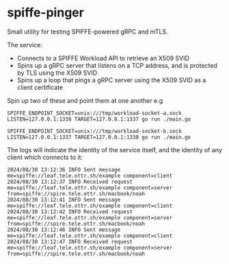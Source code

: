 # spiffe-pinger

Small utility for testing SPIFFE-powered gRPC and mTLS.

The service:

- Connects to a SPIFFE Workload API to retrieve an X509 SVID
- Spins up a gRPC server that listens on a TCP address, and is protected by TLS
  using the X509 SVID
- Spins up a loop that pings a gRPC server using the X509 SVID as a client
  certificate

Spin up two of these and point them at one another e.g

```shell
SPIFFE_ENDPOINT_SOCKET=unix:///tmp/workload-socket-a.sock LISTEN=127.0.0.1:1338 TARGET=127.0.0.1:1337 go run ./main.go
```

```shell
SPIFFE_ENDPOINT_SOCKET=unix:///tmp/workload-socket-b.sock LISTEN=127.0.0.1:1337 TARGET=127.0.0.1:1338 go run ./main.go
```

The logs will indicate the identity of the service itself, and the identity of
any client which connects to it:

```shell
2024/08/30 13:12:36 INFO Sent message me=spiffe://leaf.tele.ottr.sh/example component=client
2024/08/30 13:12:37 INFO Received request me=spiffe://leaf.tele.ottr.sh/example component=server from=spiffe://spire.tele.ottr.sh/macbook/noah
2024/08/30 13:12:41 INFO Sent message me=spiffe://leaf.tele.ottr.sh/example component=client
2024/08/30 13:12:42 INFO Received request me=spiffe://leaf.tele.ottr.sh/example component=server from=spiffe://spire.tele.ottr.sh/macbook/noah
2024/08/30 13:12:46 INFO Sent message me=spiffe://leaf.tele.ottr.sh/example component=client
2024/08/30 13:12:47 INFO Received request me=spiffe://leaf.tele.ottr.sh/example component=server from=spiffe://spire.tele.ottr.sh/macbook/noah
```